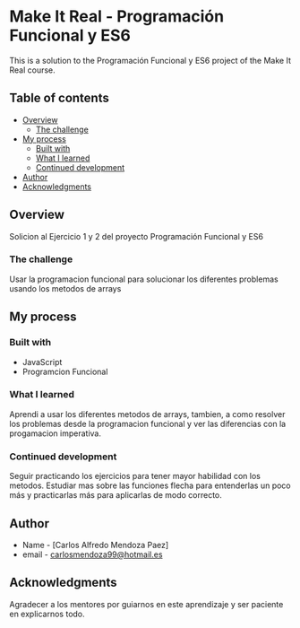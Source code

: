 # Make It Real - Programación Funcional y ES6

This is a solution to the Programación Funcional y ES6 project of the Make It Real course.

## Table of contents

- [Overview](#overview)
  - [The challenge](#the-challenge)
- [My process](#my-process)
  - [Built with](#built-with)
  - [What I learned](#what-i-learned)
  - [Continued development](#continued-development)
- [Author](#author)
- [Acknowledgments](#acknowledgments)


## Overview
Solicion al Ejercicio 1 y 2 del proyecto Programación Funcional y ES6 
### The challenge
Usar la programacion funcional para solucionar los diferentes problemas usando los metodos de arrays 

## My process

### Built with

- JavaScript
- Programcion Funcional

### What I learned

Aprendi a usar los diferentes metodos de arrays, tambien, a como resolver los problemas desde la programacion funcional y ver las diferencias con la progamacion imperativa.

### Continued development

Seguir practicando los ejercicios para tener mayor habilidad con los metodos.
Estudiar mas sobre las funciones flecha para entenderlas un poco más y practicarlas más para aplicarlas de modo correcto.

## Author

- Name - [Carlos Alfredo Mendoza Paez]
- email - carlosmendoza99@hotmail.es


## Acknowledgments

Agradecer a los mentores por guiarnos en este aprendizaje y ser paciente en explicarnos todo.

